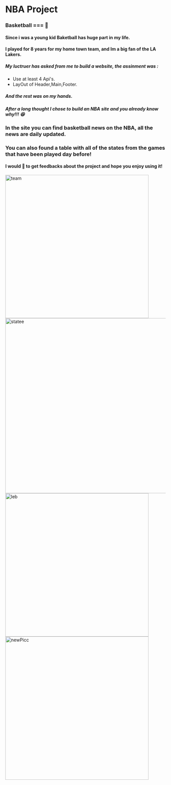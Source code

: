 # NBA Project
### Basketball === :yellow_heart:

#### Since i was a young kid Baketball has huge part in my life.
#### I played for 8 years for my home town team, and Im a big fan of the LA Lakers.
##### My luctruer has asked from me to build a website, the assinment was :

- Use at least 4 Api's.
- LayOut of Header,Main,Footer.
##### And the rest was on my hands.
##### After a long thought I chose to build an NBA site and you already know why!!! :laughing:

### In the site you can find basketball news on the NBA, all the news are daily updated.
### You can also found a table with all of the states from the games that have been played day before!

#### I would :yellow_heart: to get feedbacks about the project and hope you enjoy using it!
<img width="450" alt="team" src="https://user-images.githubusercontent.com/102303089/189891475-a7bd247e-c82e-40cf-9f8e-df5939e4ba7e.png">
<img width="550" alt="statee" src="https://user-images.githubusercontent.com/102303089/189891484-a83a47b4-643a-4407-ad8a-d01fd1f4e86a.png">
<img width="450" alt="leb" src="https://user-images.githubusercontent.com/102303089/189891417-ef3435ec-e568-4729-9c7b-8a01d1918798.png">
<img width="450" alt="newPicc" src="https://user-images.githubusercontent.com/102303089/189891454-3a9bdf2c-f0b2-4bf5-8fab-5ffe36059ea0.png">
